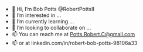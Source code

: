 - 👋 Hi, I’m Bob Potts @RobertPottsII
- 👀 I’m interested in ...
- 🌱 I’m currently learning ...
- 💞️ I’m looking to collaborate on ...
- 📫 You can reach me at Potts.Robert.C@gmail.com
- 📫 or at linkedin.com/in/robert-bob-potts-98106a33


<!---
RobertPottsII/RobertPottsII is a ✨ special ✨ repository because its `README.md` (this file) appears on your GitHub profile.
You can click the Preview link to take a look at your changes.
--->
